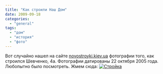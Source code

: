 ```yaml
---
title: "Как строили Наш Дом"
date: 2009-09-18
categories: 
  - "general"
tags: 
  - "дом"
  - "история"
  - "фото"
---
```


Вот случайно нашел на сайте [novostroyki.kiev.ua](http://novostroyki.kiev.ua) фотографии того, как строился Шевченко, 4а. Фотографии датированы 22 октября 2005 года. Любопытно было посмотреть. Жмем сюда: [![Стройка](http://shevchenko4a.brovary.org/wp-content/uploads/2009/09/97_1423.jpg "Стройка")](http://shevchenko4a.brovary.org/building-process/)<!--more--> 

<script type="text/javascript">$(document).ready(function() { $("#building-img").hide(); $("#container").pwi({ username: 'shevchenko4a.brovary.org', mode: 'album', album: 'buildingprocess', thumbSize: 144, showAlbumDescription: false, showPhotoDate: false }); });</script>
